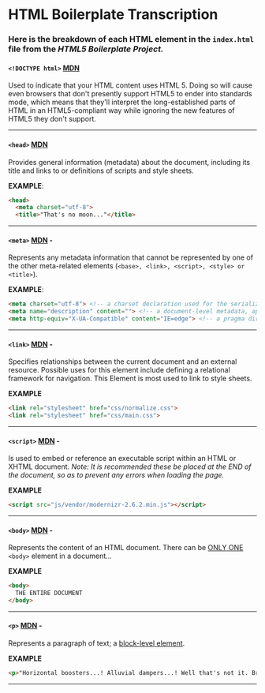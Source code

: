 # HTML Boilerplate Transcription

### Here is the breakdown of each HTML element in the `index.html` file from the _HTML5 Boilerplate Project._

#### `<!DOCTYPE html>` [MDN](https://developer.mozilla.org/en-US/docs/Web/Guide/HTML/HTML5/Introduction_to_HTML5)

Used to indicate that your HTML content uses HTML 5. Doing so will cause even browsers that don't presently support HTML5 to ender into standards mode, which means that they'll interpret the long-established parts of HTML in an HTML5-compliant way while ignoring the new features of HTML5 they don't support.

----

#### `<head>` [MDN](https://developer.mozilla.org/en-US/docs/Web/HTML/Element/head)

Provides general information (metadata) about the document, including its title and links to or definitions of scripts and style sheets.

**EXAMPLE**:
```html
<head>
  <meta charset="utf-8">
  <title>"That's no moon..."</title>
```

----

#### `<meta>` [MDN](https://developer.mozilla.org/en-US/docs/Web/HTML/Element/meta) -

Represents any metadata information that cannot be represented by one of the other meta-related elements (`<base>, <link>, <script>, <style> or <title>`).

**EXAMPLE**:
```html
<meta charset="utf-8"> <!-- a charset declaration used for the serialized-form of the webpage. -->
<meta name="description" content=""> <!-- a document-level metadata, applying to the whole page. -->
<meta http-equiv="X-UA-Compatible" content="IE=edge"> <!-- a pragma directive: information normally given from the webserver on how the webpage should be served. -->
```

----

#### `<link>` [MDN](https://developer.mozilla.org/en-US/docs/Web/HTML/Element/link) -

Specifies relationships between the current document and an external resource. Possible uses for this element include defining a relational framework for navigation. This Element is most used to link to style sheets.

**EXAMPLE**
```html
<link rel="stylesheet" href="css/normalize.css">
<link rel="stylesheet" href="css/main.css">
```

---

#### `<script>` [MDN](https://developer.mozilla.org/en-US/docs/Web/HTML/Element/script) -

Is used to embed or reference an executable script within an HTML or XHTML document. _Note: It is recommended these be placed at the END of the document, so as to prevent any errors when loading the page._

**EXAMPLE**
```html
<script src="js/vendor/modernizr-2.6.2.min.js"></script>
```

----

#### `<body>` [MDN](https://developer.mozilla.org/en-US/docs/Web/HTML/Element/body) -

Represents the content of an HTML document. There can be [ONLY ONE](http://hetediksor.hu/wp-content/uploads/2013/01/highlander.gif) `<body>` element in a document...

**EXAMPLE**
```html
<body>
  THE ENTIRE DOCUMENT
</body>
```

----

#### `<p>` [MDN](https://developer.mozilla.org/en-US/docs/Web/HTML/Element/p) -

Represents a paragraph of text; a [block-level element](https://developer.mozilla.org/en-US/docs/Web/HTML/Block-level_elements).

**EXAMPLE**

```html
<p>"Horizontal boosters...! Alluvial dampers...! Well that's not it. Bring me the hydrospanner!"</p>

```
----
